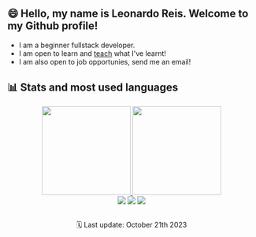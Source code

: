 ## 😄 Hello, my name is Leonardo Reis. Welcome to my Github profile!
- I am a beginner fullstack developer.
- I am open to learn and <a href="https://www.youtube.com/@reisleonardo">teach</a> what I've learnt!
- I am also open to job opportunies, send me an email!

## 📊 Stats and most used languages
<div align="center">
  <a href="https://github.com/ReisLeonardo">
  <img height="180em" src="https://github-readme-stats.vercel.app/api?username=ReisLeonardo&show_icons=true&theme=highcontrast&include_all_commits=true&count_private=true"/>
  <img height="180em" src="https://github-readme-stats.vercel.app/api/top-langs/?username=ReisLeonardo&layout=compact&langs_count=7&theme=highcontrast"/>
 
<div> 
  <a href="https://www.youtube.com/@reisleonardo" target="_blank"><img src="https://img.shields.io/badge/YouTube-FF0000?style=for-the-badge&logo=youtube&logoColor=white" target="_blank"></a>
  <a href = "mailto:leonardoreisemail@gmail.com"><img src="https://img.shields.io/badge/-Gmail-%23333?style=for-the-badge&logo=gmail&logoColor=white" target="_blank"></a>
  <a href="https://www.linkedin.com/in/leonardoreisconceicao/" target="_blank"><img src="https://img.shields.io/badge/-LinkedIn-%230077B5?style=for-the-badge&logo=linkedin&logoColor=white" target="_blank"></a> 
</div>

##

🗓️ Last update: October 21th 2023
